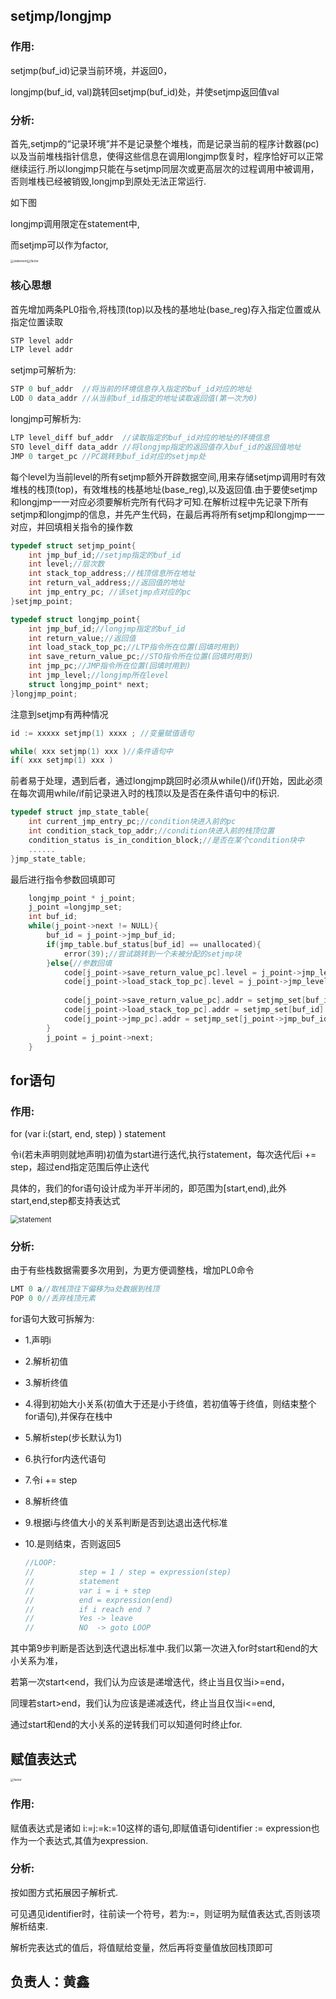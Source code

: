 ## setjmp/longjmp

### 作用:

setjmp(buf_id)记录当前环境，并返回0，

longjmp(buf_id, val)跳转回setjmp(buf_id)处，并使setjmp返回值val

### 分析:

首先,setjmp的“记录环境”并不是记录整个堆栈，而是记录当前的程序计数器(pc)以及当前堆栈指针信息，使得这些信息在调用longjmp恢复时，程序恰好可以正常继续运行.所以longjmp只能在与setjmp同层次或更高层次的过程调用中被调用，否则堆栈已经被销毁,longjmp到原处无法正常运行.

如下图

longjmp调用限定在statement中,

而setjmp可以作为factor,

<img src="C:\Users\35802\Desktop\statement.png" alt="statement" style="zoom: 33%;" /><img src="C:\Users\35802\Desktop\factor.png" alt="factor" style="zoom: 33%;" />

### 核心思想

首先增加两条PL0指令,将栈顶(top)以及栈的基地址(base_reg)存入指定位置或从指定位置读取

```c
STP level addr
LTP level addr
```

setjmp可解析为:

```c
STP 0 buf_addr  //将当前的环境信息存入指定的buf_id对应的地址
LOD 0 data_addr //从当前buf_id指定的地址读取返回值(第一次为0)
```

longjmp可解析为:

```c
LTP level_diff buf_addr  //读取指定的buf_id对应的地址的环境信息
STO level_diff data_addr //将longjmp指定的返回值存入buf_id的返回值地址
JMP 0 target_pc //PC跳转到buf_id对应的setjmp处
```

每个level为当前level的所有setjmp额外开辟数据空间,用来存储setjmp调用时有效堆栈的栈顶(top)，有效堆栈的栈基地址(base_reg),以及返回值.由于要使setjmp和longjmp一一对应必须要解析完所有代码才可知.在解析过程中先记录下所有setjmp和longjmp的信息，并先产生代码，在最后再将所有setjmp和longjmp一一对应，并回填相关指令的操作数

```c
typedef struct setjmp_point{
    int jmp_buf_id;//setjmp指定的buf_id
    int level;//层次数
    int stack_top_address;//栈顶信息所在地址
    int return_val_address;//返回值的地址
    int jmp_entry_pc; //该setjmp点对应的pc
}setjmp_point;

typedef struct longjmp_point{
    int jmp_buf_id;//longjmp指定的buf_id
    int return_value;//返回值
    int load_stack_top_pc;//LTP指令所在位置(回填时用到)
    int save_return_value_pc;//STO指令所在位置(回填时用到)
    int jmp_pc;//JMP指令所在位置(回填时用到)
    int jmp_level;//longjmp所在level
    struct longjmp_point* next;
}longjmp_point;
```

注意到setjmp有两种情况

```c
id := xxxxx setjmp(1) xxxx ; //变量赋值语句

while( xxx setjmp(1) xxx )//条件语句中
if( xxx setjmp(1) xxx )
```

前者易于处理，遇到后者，通过longjmp跳回时必须从while()/if()开始，因此必须在每次调用while/if前记录进入时的栈顶以及是否在条件语句中的标识.

```c
typedef struct jmp_state_table{
    int current_jmp_entry_pc;//condition块进入前的pc
    int condition_stack_top_addr;//condition块进入前的栈顶位置
    condition_status is_in_condition_block;//是否在某个condition块中
	......
}jmp_state_table;
```

最后进行指令参数回填即可

```c
    longjmp_point * j_point;
    j_point =longjmp_set;
    int buf_id;
    while(j_point->next != NULL){
        buf_id = j_point->jmp_buf_id;
        if(jmp_table.buf_status[buf_id] == unallocated){
            error(39);//尝试跳转到一个未被分配的setjmp块
        }else{//参数回填
            code[j_point->save_return_value_pc].level = j_point->jmp_level - setjmp_set[buf_id].level;
            code[j_point->load_stack_top_pc].level = j_point->jmp_level - setjmp_set[buf_id].level;
            
            code[j_point->save_return_value_pc].addr = setjmp_set[buf_id].return_val_address;
            code[j_point->load_stack_top_pc].addr = setjmp_set[buf_id].stack_top_address;
            code[j_point->jmp_pc].addr = setjmp_set[j_point->jmp_buf_id].jmp_entry_pc;
        }
        j_point = j_point->next;
    }
```

## for语句

### 作用:

for (var i:(start, end, step) ) statement

令i(若未声明则就地声明)初值为start进行迭代,执行statement，每次迭代后i += step，超过end指定范围后停止迭代

具体的，我们的for语句设计成为半开半闭的，即范围为[start,end),此外start,end,step都支持表达式

<img src="C:\Users\35802\Desktop\statement.png" alt="statement" style="zoom: 80%;" />

### 分析:

由于有些栈数据需要多次用到，为更方便调整栈，增加PL0命令

```c
LMT 0 a//取栈顶往下偏移为a处数据到栈顶
POP 0 0//丢弃栈顶元素
```

for语句大致可拆解为:

- 1.声明i

- 2.解析初值

- 3.解析终值

- 4.得到初始大小关系(初值大于还是小于终值，若初值等于终值，则结束整个for语句),并保存在栈中

- 5.解析step(步长默认为1)

- 6.执行for内迭代语句

- 7.令i += step

- 8.解析终值

- 9.根据i与终值大小的关系判断是否到达退出迭代标准

- 10.是则结束，否则返回5

  ```c
  //LOOP:
  //          step = 1 / step = expression(step)
  //          statement
  //          var i = i + step
  //          end = expression(end)
  //          if i reach end ?
  //          Yes -> leave
  //          NO  -> goto LOOP
  ```

其中第9步判断是否达到迭代退出标准中.我们以第一次进入for时start和end的大小关系为准，

若第一次start<end，我们认为应该是递增迭代，终止当且仅当i>=end，

同理若start>end，我们认为应该是递减迭代，终止当且仅当i<=end,

通过start和end的大小关系的逆转我们可以知道何时终止for.

## 赋值表达式

<img src="C:\Users\35802\Desktop\factor.png" alt="factor" style="zoom: 33%;" />

### 作用:

赋值表达式是诸如 i:=j:=k:=10这样的语句,即赋值语句identifier := expression也作为一个表达式,其值为expression.

### 分析:

按如图方式拓展因子解析式.

可见遇见identifier时，往前读一个符号，若为:=，则证明为赋值表达式,否则该项解析结束.

解析完表达式的值后，将值赋给变量，然后再将变量值放回栈顶即可

## 负责人：黄鑫